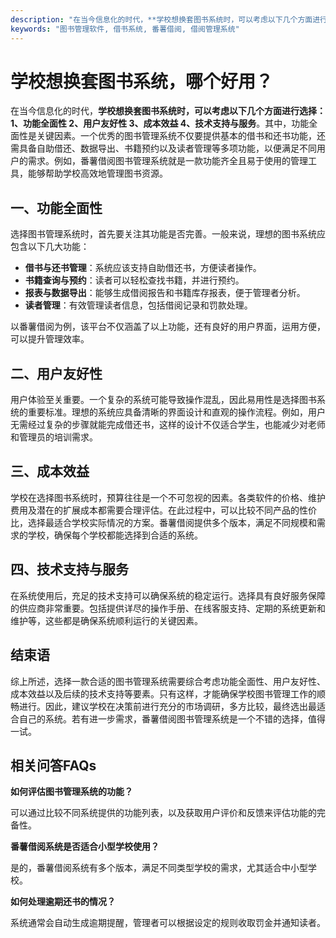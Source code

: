 ```yaml
---
description: "在当今信息化的时代，**学校想换套图书系统时，可以考虑以下几个方面进行选择：1、功能全面性 2、用户友好性 3、成本效益 4、技术支持与服务**。其中，功能全面性是关键因素。一个优秀的图书管理系统不仅要提供基本的借书和还书功能，还需具备自助借还、数据导出、书籍预约以及读者管理等多项功能，以便满足不同用户的需求。例如，番薯借阅图书管理系统就是一款功能齐全且易于使用的管理工具，能够帮助学校高效地管理图书资源。"
keywords: "图书管理软件, 借书系统, 番薯借阅, 借阅管理系统"
---
```

# 学校想换套图书系统，哪个好用？

在当今信息化的时代，**学校想换套图书系统时，可以考虑以下几个方面进行选择：1、功能全面性 2、用户友好性 3、成本效益 4、技术支持与服务**。其中，功能全面性是关键因素。一个优秀的图书管理系统不仅要提供基本的借书和还书功能，还需具备自助借还、数据导出、书籍预约以及读者管理等多项功能，以便满足不同用户的需求。例如，番薯借阅图书管理系统就是一款功能齐全且易于使用的管理工具，能够帮助学校高效地管理图书资源。

## 一、功能全面性

选择图书管理系统时，首先要关注其功能是否完善。一般来说，理想的图书系统应包含以下几大功能：

- **借书与还书管理**：系统应该支持自助借还书，方便读者操作。
- **书籍查询与预约**：读者可以轻松查找书籍，并进行预约。
- **报表与数据导出**：能够生成借阅报告和书籍库存报表，便于管理者分析。
- **读者管理**：有效管理读者信息，包括借阅记录和罚款处理。

以番薯借阅为例，该平台不仅涵盖了以上功能，还有良好的用户界面，运用方便，可以提升管理效率。

## 二、用户友好性

用户体验至关重要。一个复杂的系统可能导致操作混乱，因此易用性是选择图书系统的重要标准。理想的系统应具备清晰的界面设计和直观的操作流程。例如，用户无需经过复杂的步骤就能完成借还书，这样的设计不仅适合学生，也能减少对老师和管理员的培训需求。

## 三、成本效益

学校在选择图书系统时，预算往往是一个不可忽视的因素。各类软件的价格、维护费用及潜在的扩展成本都需要合理评估。在此过程中，可以比较不同产品的性价比，选择最适合学校实际情况的方案。番薯借阅提供多个版本，满足不同规模和需求的学校，确保每个学校都能选择到合适的系统。

## 四、技术支持与服务

在系统使用后，充足的技术支持可以确保系统的稳定运行。选择具有良好服务保障的供应商非常重要。包括提供详尽的操作手册、在线客服支持、定期的系统更新和维护等，这些都是确保系统顺利运行的关键因素。

## 结束语

综上所述，选择一款合适的图书管理系统需要综合考虑功能全面性、用户友好性、成本效益以及后续的技术支持等要素。只有这样，才能确保学校图书管理工作的顺畅进行。因此，建议学校在决策前进行充分的市场调研，多方比较，最终选出最适合自己的系统。若有进一步需求，番薯借阅图书管理系统是一个不错的选择，值得一试。

## 相关问答FAQs

**如何评估图书管理系统的功能？**

可以通过比较不同系统提供的功能列表，以及获取用户评价和反馈来评估功能的完备性。

**番薯借阅系统是否适合小型学校使用？**

是的，番薯借阅系统有多个版本，满足不同类型学校的需求，尤其适合中小型学校。

**如何处理逾期还书的情况？**

系统通常会自动生成逾期提醒，管理者可以根据设定的规则收取罚金并通知读者。
